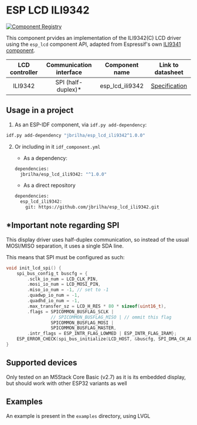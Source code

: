 # ESP LCD ILI9342

[![Component Registry](https://components.espressif.com/components/jbrilha/esp_lcd_ili9342/badge.svg)](https://components.espressif.com/components/jbrilha/esp_lcd_ili9342)

This component prvides an implementation of the ILI9342(C) LCD driver using the `esp_lcd` component API, adapted from Espressif's own [ILI9341 component](https://components.espressif.com/components/espressif/esp_lcd_ili9341).

| LCD controller | Communication interface | Component name  |                                    Link to datasheet                                    |
| :------------: | :---------------------: | :-------------: | :-------------------------------------------------------------------------------------: |
|    ILI9342     |    SPI (half-duplex)*   | esp_lcd_ili9342 | [Specification](https://www.displayfuture.com/Display/datasheet/controller/ILI9342.pdf) |

## Usage in a project

1. As an ESP-IDF component, via `idf.py add-dependency`:

```bash
idf.py add-dependency "jbrilha/esp_lcd_ili9342^1.0.0"
```

2. Or including in it `idf_component.yml`

   - As a dependency:

   ```bash
   dependencies:
     jbrilha/esp_lcd_ili9342: "^1.0.0"
   ```

   - As a direct repository

   ```bash
   dependencies:
     esp_lcd_ili9342:
       git: https://github.com/jbrilha/esp_lcd_ili9342.git
   ```

## *Important note regarding SPI

This display driver uses half-duplex communication, so instead of the usual MOSI/MISO separation, it uses a single SDA line.

This means that SPI must be configured as such:

```c
void init_lcd_spi() {
    spi_bus_config_t buscfg = {
        .sclk_io_num = LCD_CLK_PIN,
        .mosi_io_num = LCD_MOSI_PIN,
        .miso_io_num = -1, // set to -1
        .quadwp_io_num = -1,
        .quadhd_io_num = -1,
        .max_transfer_sz = LCD_H_RES * 80 * sizeof(uint16_t),
        .flags = SPICOMMON_BUSFLAG_SCLK |
                 // SPICOMMON_BUSFLAG_MISO | // ommit this flag
                 SPICOMMON_BUSFLAG_MOSI |
                 SPICOMMON_BUSFLAG_MASTER,
        .intr_flags = ESP_INTR_FLAG_LOWMED | ESP_INTR_FLAG_IRAM};
    ESP_ERROR_CHECK(spi_bus_initialize(LCD_HOST, &buscfg, SPI_DMA_CH_AUTO));
}
```

## Supported devices

Only tested on an M5Stack Core Basic (v2.7) as it is its embedded display, but should work with other ESP32 variants as well

## Examples

An example is present in the `examples` directory, using LVGL
